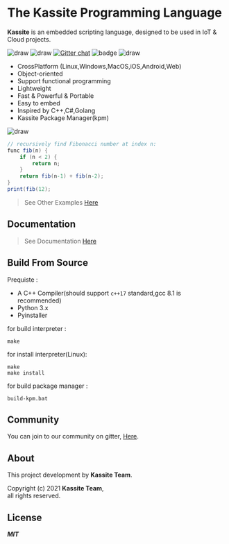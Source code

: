# The Kassite Programming Language
**Kassite** is an embedded scripting language, designed to be used in IoT & Cloud projects.

![draw](https://img.shields.io/github/last-commit/kassite-lang/kassite)
![draw](https://img.shields.io/github/license/kassite-lang/kassite)
[![Gitter chat](https://badges.gitter.im/kassite-lang/community.png)](https://gitter.im/kassite-lang/community)
![badge](https://tokei.rs/b1/github/kassite-lang/kassite)
![draw](https://img.shields.io/github/languages/code-size/kassite-lang/kassite?label=Code%20Size)

- CrossPlatform (Linux,Windows,MacOS,iOS,Android,Web)
- Object-oriented
- Support functional programming
- Lightweight
- Fast & Powerful & Portable
- Easy to embed
- Inspired by C++,C#,Golang
- Kassite Package Manager(kpm)

<p align="center">
 
 ![draw](https://raw.githubusercontent.com/kassite-lang/kassite/master/misc/screen-shot.PNG)
 
</p>

```c#
// recursively find Fibonacci number at index n:
func fib(n) {
    if (n < 2) {
        return n;
    }
    return fib(n-1) + fib(n-2);
}
print(fib(12);
```
> See Other Examples [Here](docs/Examples.md)
## Documentation
> See Documentation [Here](docs/Documentation.md)

## Build From Source
Prequiste :
- A C++ Compiler(should support `c++17` standard,gcc 8.1 is recommended)
- Python 3.x
- Pyinstaller

for build interpreter :
```
make
```

for install interpreter(Linux):
```
make
make install
```

for build package manager :
```
build-kpm.bat
```
## Community
You can join to our community on gitter, [Here](https://gitter.im/kassite-lang/community).

## About
This project development by **Kassite Team**.

Copyright (c) 2021 **Kassite Team**, \
all rights reserved.

## License
***MIT***
